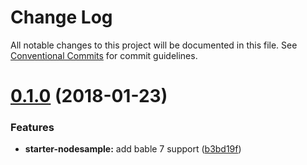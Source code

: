 # Change Log

All notable changes to this project will be documented in this file.
See [Conventional Commits](https://conventionalcommits.org) for commit guidelines.

<a name="0.1.0"></a>
# [0.1.0](https://github.com/phaneendra/dev-starter/compare/starter-nodesample@0.0.2...starter-nodesample@0.1.0) (2018-01-23)


### Features

* **starter-nodesample:** add bable 7 support ([b3bd19f](https://github.com/phaneendra/dev-starter/commit/b3bd19f))
